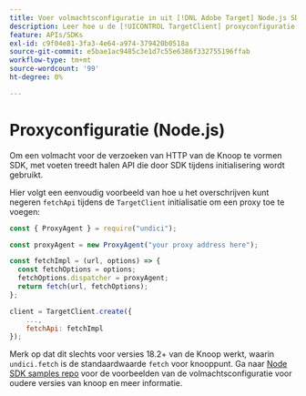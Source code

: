 ```yaml
---
title: Voer volmachtsconfiguratie in uit [!DNL Adobe Target] Node.js SDK
description: Leer hoe u de [!UICONTROL TargetClient] proxyconfiguratie in de [!DNL Adobe Target] Node.js SDK.
feature: APIs/SDKs
exl-id: c9f04e81-3fa3-4e64-a974-379420b0518a
source-git-commit: e5bae1ac9485c3e1d7c55e6386f332755196ffab
workflow-type: tm+mt
source-wordcount: '99'
ht-degree: 0%

---
```


# Proxyconfiguratie (Node.js)

Om een volmacht voor de verzoeken van HTTP van de Knoop te vormen SDK, met voeten treedt halen API die door SDK tijdens initialisering wordt gebruikt.

Hier volgt een eenvoudig voorbeeld van hoe u het overschrijven kunt negeren `fetchApi` tijdens de `TargetClient` initialisatie om een proxy toe te voegen:

```javascript {line-numbers="true"}
const { ProxyAgent } = require("undici");

const proxyAgent = new ProxyAgent("your proxy address here");

const fetchImpl = (url, options) => {
  const fetchOptions = options;
  fetchOptions.dispatcher = proxyAgent;
  return fetch(url, fetchOptions);
};

client = TargetClient.create({
    ...,
    fetchApi: fetchImpl
});
```

Merk op dat dit slechts voor versies 18.2+ van de Knoop werkt, waarin `undici.fetch` is de standaardwaarde `fetch` voor knooppunt.
Ga naar [Node SDK samples repo](https://github.com/adobe/target-nodejs-sdk-samples/tree/master/proxy-configuration)
voor de voorbeelden van de volmachtsconfiguratie voor oudere versies van knoop en meer informatie.
